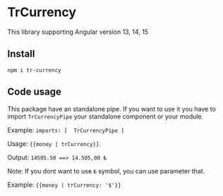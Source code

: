 # TrCurrency

This library supporting Angular version 13, 14, 15

## Install

`npm i tr-currency`

## Code usage

This package have an standalone pipe. If you want to use it you have to import `TrCurrencyPipe` your standalone component or your module.

Example:
`
imports: [ 
    TrCurrencyPipe
]
`

Usage:
`{{money | trCurrency}}`.

Output: `14505.50 ==> 14.505,00 ₺`

Note: If you dont want to use `₺` symbol, you can use parameter that.

Example: `{{money | trCurrency: '$'}}`